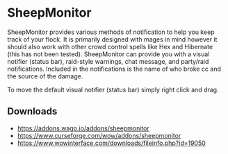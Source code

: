 
# SheepMonitor

SheepMonitor provides various methods of notification to help you keep track of your flock. It is primarily designed with mages in mind however it should also work with other crowd control spells like Hex and Hibernate (this has not been tested). SheepMonitor can provide you with a visual notifier (status bar), raid-style warnings, chat message, and party/raid notifications. Included in the notifications is the name of who broke cc and the source of the damage.

To move the default visual notifier (status bar) simply right click and drag.

## Downloads

- https://addons.wago.io/addons/sheepmonitor
- https://www.curseforge.com/wow/addons/sheepmonitor
- https://www.wowinterface.com/downloads/fileinfo.php?id=19050
